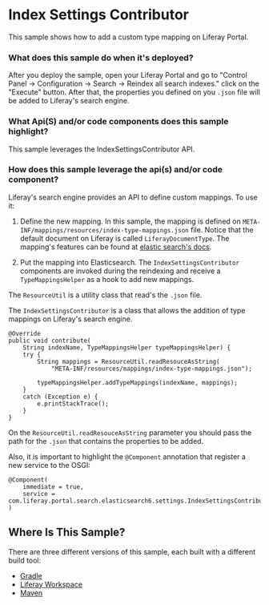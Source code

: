 # Index Settings Contributor

This sample shows how to add a custom type mapping on Liferay Portal.

### What does this sample do when it's deployed? [](id=what-does-this-sample-do-when-its-deployed)

After you deploy the sample, open your Liferay Portal and go to "Control Panel -> Configuration -> Search -> Reindex all search indexes." click on the "Execute" button.
After that, the properties you defined on you `.json` file will be added to Liferay's search engine.

### What Api(S) and/or code components does this sample highlight? [](id=what-apis-and-or-code-components-does-this-sample-highlight)

This sample leverages the IndexSettingsContributor API.

### How does this sample leverage the api(s) and/or code component? [](id=how-does-this-sample-leverage-the-apis-and-or-code-component)

Liferay's search engine provides an API to define custom mappings. To use it:

1. Define the new mapping.
In this sample, the mapping is defined on `META-INF/mappings/resources/index-type-mappings.json` file.
Notice that the default document on Liferay is called `LiferayDocumentType`.
The mapping's features can be found at [elastic search's docs](https://www.elastic.co/guide/en/elasticsearch/reference/current/mapping.html).

2. Put the mapping into Elasticsearch.
The `IndexSettingsContributor` components are invoked during the reindexing and receive a `TypeMappingsHelper` as a hook to add new mappings.

The `ResourceUtil` is a utility class that read's the `.json` file.

The `IndexSettingsContributor` is a class that allows the addition of type mappings on Liferay's search engine.

    @Override
    public void contribute(
        String indexName, TypeMappingsHelper typeMappingsHelper) {
        try {
            String mappings = ResourceUtil.readResouceAsString(
                "META-INF/resources/mappings/index-type-mappings.json");

            typeMappingsHelper.addTypeMappings(indexName, mappings);
        }
        catch (Exception e) {
            e.printStackTrace();
        }
    }

On the `ResourceUtil.readResouceAsString` parameter you should pass the path for the `.json` that contains the properties to be added.

Also, it is important to highlight the `@Component` annotation that register a new service to the OSGI:

    @Component(
    	immediate = true,
    	service = com.liferay.portal.search.elasticsearch6.settings.IndexSettingsContributor.class
    )

## Where Is This Sample? [](id=where-is-this-sample)

There are three different versions of this sample, each built with a different build tool:

- [Gradle](https://github.com/luanmaoski/liferay-blade-samples/tree/blade-sample-index-settings-contributor/gradle/extensions/index-settings-contributor)
- [Liferay Workspace](https://github.com/luanmaoski/liferay-blade-samples/tree/blade-sample-index-settings-contributor/liferay-workspace/extensions/index-settings-contributor)
- [Maven](https://github.com/luanmaoski/liferay-blade-samples/tree/blade-sample-index-settings-contributor/maven/extensions/index-settings-contributor)